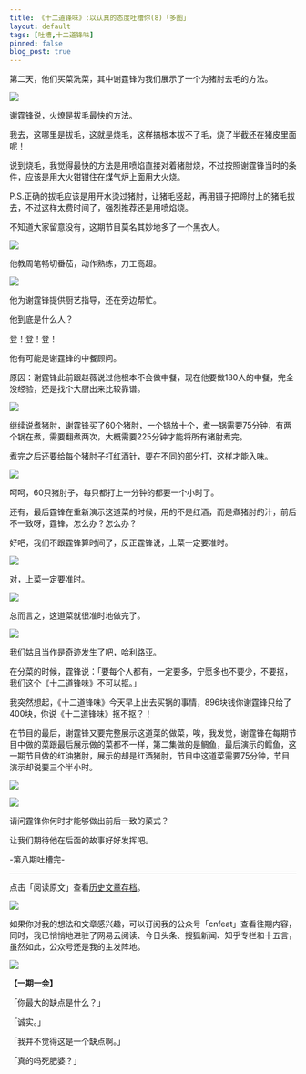 ```yaml
---
title: 《十二道锋味》:以认真的态度吐槽你(8)「多图」
layout: default
tags: [吐槽,十二道锋味]
pinned: false
blog_post: true
---
```




第二天，他们买菜洗菜，其中谢霆锋为我们展示了一个为猪肘去毛的方法。

![](http://cnfeat.qiniudn.com/Image-2014-08-12-16-36-53.jpg)

谢霆锋说，火燎是拔毛最快的方法。

我去，这哪里是拔毛，这就是烧毛，这样搞根本拔不了毛，烧了半截还在猪皮里面呢！

说到烧毛，我觉得最快的方法是用喷焰直接对着猪肘烧，不过按照谢霆锋当时的条件，应该是用大火钳钳住在煤气炉上面用大火烧。

P.S.正确的拔毛应该是用开水烫过猪肘，让猪毛竖起，再用镊子把蹄肘上的猪毛拔去，不过这样太费时间了，强烈推荐还是用喷焰烧。

不知道大家留意没有，这期节目莫名其妙地多了一个黑衣人。

![](http://cnfeat.qiniudn.com/Image-2014-08-12-16-48-22.jpg)

他教周笔畅切番茄，动作熟练，刀工高超。

![](http://cnfeat.qiniudn.com/Image-2014-08-12-16-31-00.jpg)

他为谢霆锋提供厨艺指导，还在旁边帮忙。

他到底是什么人？

登！登！登！

他有可能是谢霆锋的中餐顾问。

原因：谢霆锋此前跟赵薇说过他根本不会做中餐，现在他要做180人的中餐，完全没经验，还是找个大厨出来比较靠谱。

![](http://cnfeat.qiniudn.com/Image-2014-08-12-16-55-31.jpg)

继续说煮猪肘，谢霆锋买了60个猪肘，一个锅放十个，煮一锅需要75分钟，有两个锅在煮，需要翻煮两次，大概需要225分钟才能将所有猪肘煮完。

煮完之后还要给每个猪肘子打红酒针，要在不同的部分打，这样才能入味。

![](http://cnfeat.qiniudn.com/Image-2014-08-12-17-25-53.jpg)

呵呵，60只猪肘子，每只都打上一分钟的都要一个小时了。

还有，最后霆锋在重新演示这道菜的时候，用的不是红酒，而是煮猪肘的汁，前后不一致呀，霆锋，怎么办？怎么办？

好吧，我们不跟霆锋算时间了，反正霆锋说，上菜一定要准时。

![](http://cnfeat.qiniudn.com/Image-2014-08-12-13-16-42.png)

对，上菜一定要准时。

![](http://cnfeat.qiniudn.com/Image-2014-08-07-15-24-41.jpg)


总而言之，这道菜就很准时地做完了。

![](http://cnfeat.qiniudn.com/Image-2014-08-12-17-33-51.jpg)

我们姑且当作是奇迹发生了吧，哈利路亚。

在分菜的时候，霆锋说：「要每个人都有，一定要多，宁愿多也不要少，不要抠，我们这个《十二道锋味》不可以抠。」

我突然想起，《十二道锋味》今天早上出去买锅的事情，896块钱你谢霆锋只给了400块，你说《十二道锋味》抠不抠？！

在节目的最后，谢霆锋又要完整展示这道菜的做菜，唉，我发觉，谢霆锋在每期节目中做的菜跟最后展示做的菜都不一样，第二集做的是鲷鱼，最后演示的鳕鱼，这一期节目做的红油猪肘，展示的却是红酒猪肘，节目中这道菜需要75分钟，节目演示却说要三个半小时。

![](http://cnfeat.qiniudn.com/Image-2014-08-12-17-47-20.jpg)

![](http://cnfeat.qiniudn.com/Image-2014-08-12-17-48-49.jpg)

请问霆锋你何时才能够做出前后一致的菜式？

让我们期待他在后面的故事好好发挥吧。

-第八期吐槽完-


---

点击「阅读原文」查看[历史文章存档](http://cnfeat.com)。

![](http://cnfeat.qiniudn.com/mHDSX.png)

如果你对我的想法和文章感兴趣，可以订阅我的公众号「cnfeat」查看往期内容，同时，我已悄悄地进驻了网易云阅读、今日头条、搜狐新闻、知乎专栏和十五言，虽然如此，公众号还是我的主发阵地。

![](http://cnfeat.qiniudn.com/signitrue-2014-07-11.png)


**【一期一会】**

「你最大的缺点是什么？」

「诚实。」

「我并不觉得这是一个缺点啊。」

「真的吗死肥婆？」


